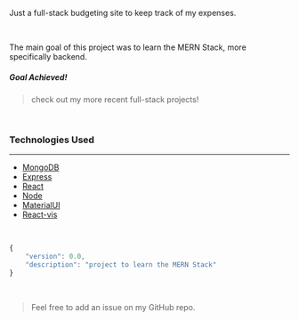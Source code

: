 Just a full-stack budgeting site to keep track of my expenses. 

<br/>

The main goal of this project was to learn the MERN Stack, more specifically backend. 

##### Goal Achieved!

> check out my more recent full-stack projects!

<br/>

### Technologies Used

<hr/>

- [MongoDB](https://www.mongodb.com/)
- [Express](https://expressjs.com/)
- [React](https://reactjs.org/)
- [Node](https://nodejs.org/en/)
- [MaterialUI](https://material-ui.com/)
- [React-vis](https://uber.github.io/react-vis/)

<br/>

```js
{
    "version": 0.0,
    "description": "project to learn the MERN Stack"
}
```

<br/>

> Feel free to add an issue on my GitHub repo.

<br/>

